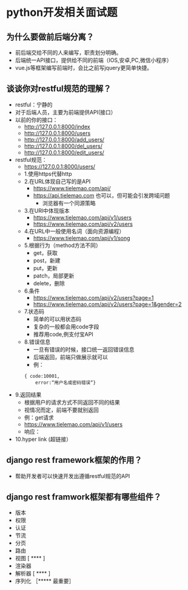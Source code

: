 # python开发相关面试题

## 为什么要做前后端分离？

- 前后端交给不同的人来编写，职责划分明确。
- 后端统一API接口，提供给不同的前端（IOS,安卓,PC,微信小程序）
- vue.js等框架编写前端时，会比之前写jquery更简单快捷。

## 谈谈你对restful规范的理解？

- restful：宁静的
- 对于后端人员，主要为前端提供API(接口）
- 以前的你的接口：
  - <http://127.0.0.1:8000/index>
  - <http://127.0.0.1:8000/users>
  - <http://127.0.0.1:8000/add_users/>
  - <http://127.0.0.1:8000/del_users/>
  - <http://127.0.0.1:8000/edit_users/>
- restful规范：
  - <https://127.0.0.1:8000/users/>
  - 1.使用https代替http
  - 2.在URL体现自己写的是API
    - <https://www.tielemao.com/api/>
    - <https://api.tielemao.com> 也可以，但可能会引发跨域问题
      - 浏览器有一个同源策略
  - 3.在URl中体现版本 
    - <https://www.tielemao.com/api/v1/users>
    - <https://www.tielemao.com/api/v2/users>
  - 4.在URL中一般使用名词（面向资源编程）
    - <https://www.tielemao.com/api/v1/song>
  - 5.根据行为（method方法不同）
    - get，获取
    - post，新建
    - put，更新
    - patch，局部更新
    - delete，删除
  - 6.条件
    - <https://www.tielemao.com/api/v2/users?page=1>
    - <https://www.tielemao.com/api/v2/users?page=1&gender=2>
  - 7.状态码
    - 简单的可以用状态码
    - 复杂的一般都会用code字段
    - 推荐用code,例支付宝API
  - 8.错误信息
    - 一旦有错误的时候，接口统一返回错误信息
    - 后端返回，前端只做展示就可以
    - 例：
    ```
    { code:10001,
        error:“用户名或密码错误“}
     ``` 
 - 9.返回结果
   - 根据用户的请求方式不同返回不同的结果
   - 视情况而定，前端不要就别返回
   - 例：get请求
   - https://www.tielemao.com/api/v1/users
   - 响应：
 - 10.hyper link (超链接）

## django rest framework框架的作用？
- 帮助开发者可以快速开发出遵循restful规范的API

## django rest framwork框架都有哪些组件？
- 版本
- 权限
- 认证
- 节流
- 分页
- 路由
- 视图      [ **** ]
- 渲染器
- 解析器   [ **** ]
- 序列化  ［***** 最重要］
